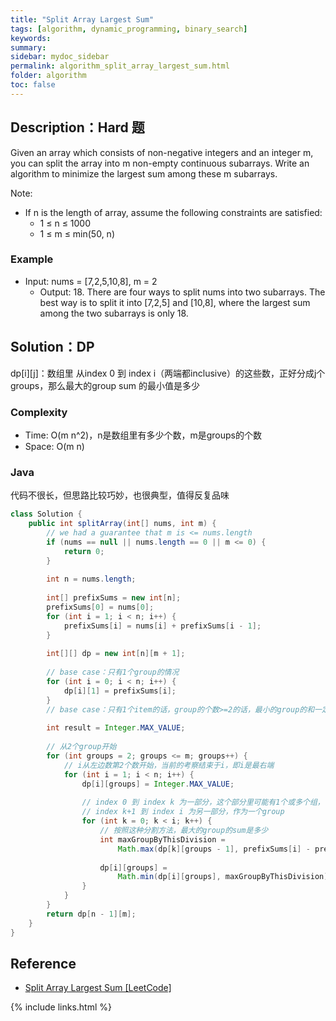 ```yaml
---
title: "Split Array Largest Sum"
tags: [algorithm, dynamic_programming, binary_search]
keywords:
summary:
sidebar: mydoc_sidebar
permalink: algorithm_split_array_largest_sum.html
folder: algorithm
toc: false
---
```


## Description：Hard 题
Given an array which consists of non-negative integers and an integer m, you can split the array into m non-empty continuous subarrays. Write an algorithm to minimize the largest sum among these m subarrays.

Note:
* If n is the length of array, assume the following constraints are satisfied:
  * 1 ≤ n ≤ 1000
  * 1 ≤ m ≤ min(50, n)

### Example
* Input: nums = [7,2,5,10,8], m = 2
  * Output: 18. There are four ways to split nums into two subarrays. The best way is to split it into [7,2,5] and [10,8], where the largest sum among the two subarrays is only 18.

## Solution：DP
dp[i][j]：数组里 从index 0 到 index i（两端都inclusive）的这些数，正好分成j个groups，那么最大的group sum 的最小值是多少

### Complexity
* Time: O(m n^2)，n是数组里有多少个数，m是groups的个数
* Space: O(m n)

### Java
代码不很长，但思路比较巧妙，也很典型，值得反复品味
```java
class Solution {
    public int splitArray(int[] nums, int m) {
        // we had a guarantee that m is <= nums.length
        if (nums == null || nums.length == 0 || m <= 0) {
            return 0;
        }
        
        int n = nums.length;
        
        int[] prefixSums = new int[n];
        prefixSums[0] = nums[0];
        for (int i = 1; i < n; i++) {
            prefixSums[i] = nums[i] + prefixSums[i - 1];
        }
        
        int[][] dp = new int[n][m + 1];
        
        // base case：只有1个group的情况
        for (int i = 0; i < n; i++) {
            dp[i][1] = prefixSums[i];
        }
        // base case：只有1个item的话，group的个数>=2的话，最小的group的和一定都是0
        
        int result = Integer.MAX_VALUE;
        
        // 从2个group开始
        for (int groups = 2; groups <= m; groups++) {
            // i从左边数第2个数开始，当前的考察结束于i，即i是最右端
            for (int i = 1; i < n; i++) {
                dp[i][groups] = Integer.MAX_VALUE;
                
                // index 0 到 index k 为一部分，这个部分里可能有1个或多个组，
                // index k+1 到 index i 为另一部分，作为一个group
                for (int k = 0; k < i; k++) {
                    // 按照这种分割方法，最大的group的sum是多少
                    int maxGroupByThisDivision = 
                        Math.max(dp[k][groups - 1], prefixSums[i] - prefixSums[k]);
                    
                    dp[i][groups] = 
                        Math.min(dp[i][groups], maxGroupByThisDivision);
                }
            }
        }
        return dp[n - 1][m];
    }
}
```

## Reference
* [Split Array Largest Sum [LeetCode]](https://leetcode.com/problems/split-array-largest-sum/description/)

{% include links.html %}
